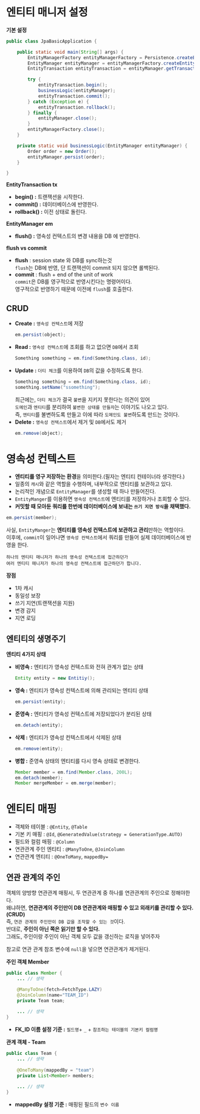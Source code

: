 # 엔티티 매니저 설정   
**기본 설정**  
```java
public class JpaBasicApplication {

	public static void main(String[] args) {
		EntityManagerFactory entityManagerFactory = Persistence.createEntityManagerFactory("hello");
		EntityManager entityManager = entityManagerFactory.createEntityManager();
		EntityTransaction entityTransaction = entityManager.getTransaction();

		try {
			entityTransaction.begin();
			businessLogic(entityManager);
			entityTransaction.commit();
		} catch (Exception e) {
			entityTransaction.rollback();
		} finally {
			entityManager.close();
		}
		entityManagerFactory.close();
	}

	private static void businessLogic(EntityManager entityManager) {
		Order order = new Order();
		entityManager.persist(order);
	}

}
```
**EntityTransaction tx**       
* **begin() :** 트랜잭션을 시작한다.   
* **commit() :** 데이터베이스에 반영한다.    
* **rollback() :** 이전 상태로 돌린다.     
  
**EntityManager em**     
* **flush() :** 영속성 컨텍스트의 변경 내용을 DB 에 반영한다.     
         
**flush vs commit**   
* **flush** : session state 와 DB를 sync하는것  
  `flush`는 DB에 반영, 단 트랜잭션이 commit 되지 않으면 롤백된다.  
* **commit** : flush + end of the unit of work    
  `commit`은 DB를 영구적으로 반영시킨다는 명령어이다.    
  영구적으로 반영하기 때문에 이전에 `flush`를 호출한다.        

## CRUD
* **Create :** `영속성 컨텍스트`에 저장    
  ```java
  em.persist(object);
  ```
* **Read :** `영속성 컨텍스트`에 조회를 하고 없으면 `DB`에서 조회            
  ```java
  Something something = em.find(Something.class, id);
  ```  
* **Update :** `더티 체크`를 이용하여 `DB`의 값을 수정하도록 한다.   
  ```java
  Something something = em.find(Something.class, id);
  something.setName("ssomething");
  ```     
  최근에는, `더티 체크`가 결국 `불변`을 지키지 못한다는 의견이 있어     
  `도메인`과 `엔티티`를 분리하여 `불변한 상태를 만들자`는 이야기도 나오고 있다.      
  즉, `엔티티`를 불변하도록 만들고 이에 따라 `도메인도 불변`하도록 만드는 것이다.          
* **Delete :** `영속성 컨텍스트`에서 제거 및 `DB`에서도 제거      
  ```java
  em.remove(object);
  ```
  
# 영속성 컨텍스트    
* **엔티티를 영구 저장하는 환경**을 의미한다.(필자는 엔티티 컨테이너라 생각한다.)           
* 일종의 `캐시`와 같은 역할을 수행하며, 내부적으로 엔티티를 보관하고 있다.              
* 논리적인 개념으로 `EntityManager`를 생성할 때 하나 만들어진다.        
* `EntityManger`를 이용하면 `영속성 컨텍스트`에 엔티티를 저장하거나 조회할 수 있다.       
* **커밋할 때 모아둔 쿼리를 한번에 데이터베이스에 보내는 `쓰기 지연 방식`을 채택했다.**     
  
```java
em.persist(member);    
```    
사실, `EntityManger`는 **엔티티를 영속성 컨텍스트에 보관하고 관리**만하는 역할이다.            
이후에, `commit`이 일어나면 `영속성 컨텍스트`에서 쿼리를 만들어 실제 데이터베이스에 반영을 한다.       
             
```   
하나의 엔티티 매니저가 하나의 영속성 컨텍스트에 접근하던가      
여러 엔티티 매니저가 하나의 영속성 컨텍스트에 접근하던가 합니다.    
``` 
  
**장점**    
* 1차 캐시
* 동일성 보장
* 쓰기 지연(트랜잭션을 지원)
* 변경 감지
* 지연 로딩

## 엔티티의 생명주기
**엔티티 4가지 상태**

* **비영속 :** 엔티티가 영속성 컨텍스트와 전혀 관계가 없는 상태  
  ```java
  Entity entity = new Entitiy();
  ```
* **영속 :** 엔티티가 영속성 컨텍스트에 의해 관리되는 엔티티 상태  
  ```java
  em.persist(entity);
  ```
* **준영속 :** 엔티티가 영속성 컨텍스트에 저장되었다가 분리된 상태
  ```java
  em.detach(entity);
  ```
* **삭제 :** 엔티티가 영속성 컨텍스트에서 삭제된 상태
  ```java
  em.remove(entity);
  ```
* **병합 :** 준영속 상태의 엔티티를 다시 영속 상태로 변경한다.   
  ```java
  Member member = em.find(Member.class, 200L);
  em.detach(member);   
  Member mergeMember = em.merge(member);   
  ```

# 엔티티 매핑 
* 객체와 테이블 : `@Entity`, `@Table`   
* 기본 키 매핑 : `@Id`, `@GeneratedValue(strategy = GenerationType.AUTO)`
* 필드와 컬럼 매핑 : `@Column`
* 연관관계 주인 엔티티 : `@ManyToOne`, `@JoinColumn`
* 연관관계 엔티티 : `@OneToMany`, `mappedBy=`

## 연관 관계의 주인     
객체의 양방향 연관관계 매핑시, 두 연관관계 중 하나를 연관관계의 주인으로 정해야한다.         
왜냐하면, **연관관계의 주인만이 DB 연관관계와 매핑할 수 있고 외래키를 관리할 수 있다.(CRUD)**     
즉, `연관 관계의 주인만이 DB 값을 조작할 수 있는 것`이다.  
반대로, **주인이 아닌 쪽은 읽기만 할 수 있다.**        
그래도, 주인이랑 주인이 아닌 객체 모두 값을 갱신하는 로직을 넣어주자     
        
참고로 연관 관계 참조 변수에 `null`을 넣으면 연관관계가 제거된다.  
   
**주인 객체 Member**      
```java
public class Member {
    ... // 생략 

    @ManyToOne(fetch=FetchType.LAZY)    
    @JoinColumn(name="TEAM_ID")        
    private Team team;    
    
    ... // 생략  
}
```
* **FK_ID 이름 설정 기준 :** `필드명`+ `_` + `참조하는 테이블의 기본키 컬럼명`   
     
**관계 객체 - Team**
```java
public class Team {
    ... // 생략 
     
    @OneToMany(mappedBy = "team")    
    private List<Member> members;     
    
    ... // 생략   
}
```
* **mappedBy 설정 기준 :** 매핑된 필드의 `변수 이름`   



